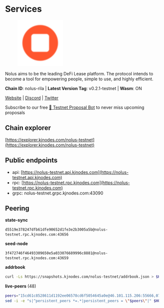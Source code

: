 # Services

<figure><img src="https://raw.githubusercontent.com/kj89/cosmos-images/main/logos/nolus.png" width="150" alt=""><figcaption></figcaption></figure>

Nolus aims to be the leading DeFi Lease platform. The protocol  intends to become a tool for empowering people, simple to use, and highly efficient.

**Chain ID**: nolus-rila | **Latest Version Tag**: v0.2.1-testnet | **Wasm**: ON

[Website](https://www.nolus.io) | [Discord](https://discord.gg/nolus-protocol) | [Twitter](https://twitter.com/NolusProtocol)



Subscribe to our free [🤖 Testnet Proposal Bot](https://t.me/kjnodes_testnet_proposal_bot) to never miss upcoming proposals


## Chain explorer
[https://explorer.kjnodes.com/nolus-testnet](https://explorer.kjnodes.com/nolus-testnet)

## Public endpoints

* api: [https://nolus-testnet.api.kjnodes.com](https://nolus-testnet.api.kjnodes.com)
* rpc: [https://nolus-testnet.rpc.kjnodes.com](https://nolus-testnet.rpc.kjnodes.com)
* grpc: nolus-testnet.grpc.kjnodes.com:43090

## Peering

**state-sync**

```text
d5519e378247dfb61dfe90652d1fe3e2b3005a5b@nolus-testnet.rpc.kjnodes.com:43656
```

**seed-node**

```text
3f472746f46493309650e5a033076689996c8881@nolus-testnet.rpc.kjnodes.com:43659
```

**addrbook**
```bash
curl -Ls https://snapshots.kjnodes.com/nolus-testnet/addrbook.json > $HOME/.nolus/config/addrbook.json
```

**live-peers** (48)
```bash
peers="15cd61c8528611d1192ee06578cd6f5054645a0e@46.101.115.206:55666,0760923eff6e1e890a55e3c3d6b1330d60c2f870@185.246.86.152:26656,2c0ff6e5f30189559ad336a1eb17ae48fcacc8ee@95.216.14.58:61456,fa0a2fe57c2ab28aee6cc0be4eddbc68d6587a75@95.217.165.189:26656,c8c6249b27b4a34aac554d12b0107cc6421098ef@65.108.126.35:24656,8f767a425f5c6de20ffc435154c6351d118b806e@207.180.243.64:46656,f0f48327e14e6918a2fad2c795429dd6c3856236@88.99.161.162:43656,50d786a2d242839fe2bdb69bee694d7ffa455824@5.161.60.42:18656,b7d04a32d5c0e9b7e1095c4d81f5bebfd03138db@65.108.8.28:61456,8b0b427b4567a7a66f05fab1146ee97b52ad7958@93.189.30.119:26656,33f4b7f56b6708526f0638162f020394de0ce5e9@65.21.229.33:28656,d71f6a702561b08023810464a96668045dbabd9e@95.214.55.25:26656,236a2626ad46bb671b200883b6105350310372ef@135.181.81.65:37656,d5519e378247dfb61dfe90652d1fe3e2b3005a5b@65.109.68.190:43656,5c2a752c9b1952dbed075c56c600c3a79b58c395@195.3.220.135:27016,8d59cbd6f8aa5c19613b1e64560f6024cde2ef81@202.61.251.135:26656,dba152eadb37e427969c2bd8b6a31e930879f571@152.70.188.61:26656,1e839449cac1898e98901a7d2c216c1a608c4e20@65.21.203.204:18656,367fb20ca2380ebbb73eb19b772564383b0f37ee@65.21.123.172:26656,e8473dede42e7f0d4668a24d909a5708c5a04a3e@65.108.78.116:11656,fcb82df30d2056c3af024fb389e173d683fe8229@65.108.105.48:19756,f000cd749de3af6d4d8d21e310ee69a61a66ebdb@138.201.204.5:34656,b4553ec94efe9cb11c684661042eedc2adf6ead3@23.88.74.54:42656,356a17fda44d7694cf8c3bf7a82491adea8536a9@38.242.228.69:26656,6b14535ff005667f324f8439a55a21ee2f170d12@95.217.211.81:26656,79eea22837193c2b8e4d9ad1c633486f30faaa1c@144.76.27.79:56656,b04b320e306ccd38b3da4d5ebc8099ceff452c65@178.63.8.245:61456,cdfcaee60fe31b33a32929a3e15d02f8e2508f98@135.181.160.61:31656,46e87e63ebfb628613a7c33ff69946ebd45fa510@176.99.142.180:36656,1825de8cabc89fddea10f1cf9d65eda46b0cc7a1@5.9.121.55:41956,05ce20b26a95b9360896d24c330a7b421bc13805@194.163.174.222:26656,8d85b69ea7175ce0cf6ec7badae239339d6525db@81.0.218.59:26656,cd67fc6e6c306dbb863f381c926135d6b97fe685@65.109.85.155:41656,a83c42e544c0aebf978fd4283c8a99ddaf8f8e42@65.108.9.164:22956,e4b7228ccadf3180e6e323aa4c0c97946ac054dc@65.109.112.20:11134,ca83b6457bfce88d892646b6afb51165ec3e94d4@135.181.183.93:22656,3b4439e68ac2031801d48c9ed846be347090274b@161.35.204.243:26656,a56061da1928df5595b5c20807eabfcb52328fdf@89.223.53.232:26656,e6815712c11d21d3fed33c80c49f416bc8f186ae@165.232.74.22:26656,84a5abdf6ce6f573ac1e3086ca693da6ec17c244@84.46.246.79:26656,ac86c1678e20a87bf2f036741932910869726337@135.181.222.185:15656,785789b6574c45b8cfefff08344fdfeda345c7e1@135.125.5.34:55666,c86c29f1118891b1543c14f5833e6f26e9231a10@213.246.39.53:36656,38a385b8cee941625c424b46aed1419a1556015b@38.242.203.139:26656,d8088d91bdbf2ccdf59f0b3ee1c1b07e8cb60798@195.201.237.185:11656,4c70dbb030c7b38e8f16999787074ed5ae33ba0a@94.250.202.17:26656,8c431676468dbfb80e22cc4bfd3b7ef881a1198e@185.185.82.61:26656,6c7df995fc208bf1e46b247eea141923868d9452@185.144.99.9:26656"
sed -i -e "s|^persistent_peers *=.*|persistent_peers = \"$peers\"|" $HOME/.nolus/config/config.toml
```
